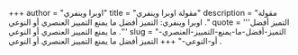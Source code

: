 +++
author = "اوبرا وينفري"
title = "مقولة اوبرا وينفري"
description = "مقولة اوبرا وينفري: التميز أفضل ما يمنع التمييز العنصري أو النوعي ."
quote = '''التميز أفضل ما يمنع التمييز العنصري أو النوعي .''' 
slug = "التميز-أفضل-ما-يمنع-التمييز-العنصري-أو-النوعي-"
+++
التميز أفضل ما يمنع التمييز العنصري أو النوعي .
